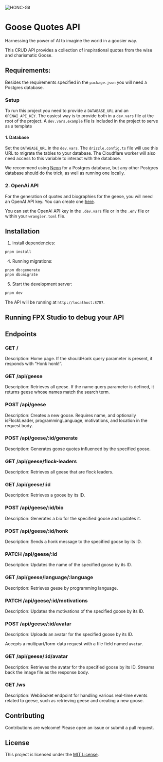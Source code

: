 
![HONC-Git](https://github.com/user-attachments/assets/669c0de6-d7e8-45db-a858-585f895e7d29)

# Goose Quotes API

Harnessing the power of AI to imagine the world in a goosier way.

This CRUD API provides a collection of inspirational quotes from the wise and charismatic Goose.

## Requirements:

Besides the requirements specified in the `package.json` you will need a Postgres database. 

### Setup
To run this project you need to provide a `DATABASE_URL` and an `OPENAI_API_KEY`. The easiest way is to provide both in a `dev.vars` file at the root of the project. A `dev.vars.example` file is included in the project to serve as a template 

#### 1. Database
Set the `DATABASE_URL` in the `dev.vars`. The `drizzle.config.ts` file will use this URL to migrate the tables to your database. The Cloudflare worker will also need access to this variable to interact with the database.

We recommend using [Neon](https://neon.tech/) for a Postgres database, but any other Postgres database should do the trick, as well as running one locally.

### 2. OpenAi API

For the generation of quotes and biographies for the geese, you will need an OpenAI API key. You can create one [here](https://platform.openai.com/api-keys).

You can set the OpenAI API key in the `.dev.vars` file or in the `.env` file or within your `wrangler.toml` file.


## Installation

1. Install dependencies:

```bash
pnpm install
```

4. Running migrations:

```bash
pnpm db:generate
pnpm db:migrate
```

5. Start the development server:

```bash
pnpm dev
```

The API will be running at `http://localhost:8787`.


## Running FPX Studio to debug your API

## Endpoints

### GET /

Description: Home page. If the shouldHonk query parameter is present, it responds with “Honk honk!”.

### GET /api/geese

Description: Retrieves all geese. If the name query parameter is defined, it returns geese whose names match the search term.

### POST /api/geese

Description: Creates a new goose. Requires name, and optionally isFlockLeader, programmingLanguage, motivations, and location in the request body.

### POST /api/geese/:id/generate

Description: Generates goose quotes influenced by the specified goose.

### GET /api/geese/flock-leaders

Description: Retrieves all geese that are flock leaders.

### GET /api/geese/:id

Description: Retrieves a goose by its ID.

### POST /api/geese/:id/bio

Description: Generates a bio for the specified goose and updates it.

### POST /api/geese/:id/honk

Description: Sends a honk message to the specified goose by its ID.

### PATCH /api/geese/:id

Description: Updates the name of the specified goose by its ID.

### GET /api/geese/language/:language

Description: Retrieves geese by programming language.

### PATCH /api/geese/:id/motivations

Description: Updates the motivations of the specified goose by its ID.

### POST /api/geese/:id/avatar

Description: Uploads an avatar for the specified goose by its ID.

Accepts a multipart/form-data request with a file field named `avatar`.

### GET /api/geese/:id/avatar

Description: Retrieves the avatar for the specified goose by its ID. Streams back the image file as the response body.

### GET /ws

Description: WebSocket endpoint for handling various real-time events related to geese, such as retrieving geese and creating a new goose.

## Contributing

Contributions are welcome! Please open an issue or submit a pull request.

## License

This project is licensed under the [MIT License](LICENSE).
